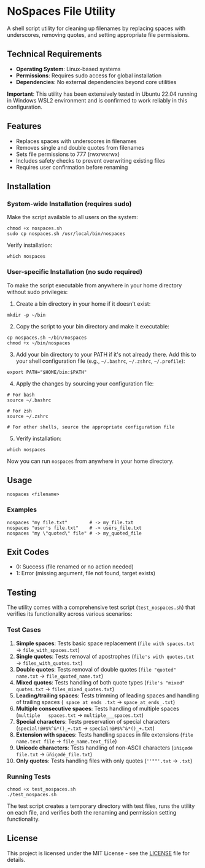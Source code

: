 # NoSpaces File Utility

A shell script utility for cleaning up filenames by replacing spaces with underscores, removing quotes, and setting appropriate file permissions.

## Technical Requirements
- **Operating System**: Linux-based systems
- **Permissions**: Requires sudo access for global installation
- **Dependencies**: No external dependencies beyond core utilities

**Important**: This utility has been extensively tested in Ubuntu 22.04 running in Windows WSL2 environment and is confirmed to work reliably in this configuration.

## Features

- Replaces spaces with underscores in filenames
- Removes single and double quotes from filenames
- Sets file permissions to 777 (rwxrwxrwx)
- Includes safety checks to prevent overwriting existing files
- Requires user confirmation before renaming

## Installation

### System-wide Installation (requires sudo)

Make the script available to all users on the system:

```shell
chmod +x nospaces.sh
sudo cp nospaces.sh /usr/local/bin/nospaces
```

Verify installation:
```shell
which nospaces
```

### User-specific Installation (no sudo required)

To make the script executable from anywhere in your home directory without sudo privileges:

1. Create a bin directory in your home if it doesn't exist:

```shell
mkdir -p ~/bin
```

2. Copy the script to your bin directory and make it executable:

```shell
cp nospaces.sh ~/bin/nospaces
chmod +x ~/bin/nospaces
```

3. Add your bin directory to your PATH if it's not already there. Add this to your shell configuration file (e.g., `~/.bashrc`, `~/.zshrc`, `~/.profile`):

```shell
export PATH="$HOME/bin:$PATH"
```

4. Apply the changes by sourcing your configuration file:

```shell
# For bash
source ~/.bashrc

# For zsh
source ~/.zshrc

# For other shells, source the appropriate configuration file
```

5. Verify installation:

```shell
which nospaces
```

Now you can run `nospaces` from anywhere in your home directory.

## Usage

```shell
nospaces <filename>
```

### Examples

```shell
nospaces "my file.txt"        # -> my_file.txt
nospaces "user's file.txt"    # -> users_file.txt
nospaces "my \"quoted\" file" # -> my_quoted_file
```

## Exit Codes

- 0: Success (file renamed or no action needed)
- 1: Error (missing argument, file not found, target exists)

## Testing

The utility comes with a comprehensive test script (`test_nospaces.sh`) that verifies its functionality across various scenarios:

### Test Cases

1. **Simple spaces**: Tests basic space replacement (`file with spaces.txt` → `file_with_spaces.txt`)
2. **Single quotes**: Tests removal of apostrophes (`file's with quotes.txt` → `files_with_quotes.txt`)
3. **Double quotes**: Tests removal of double quotes (`file "quoted" name.txt` → `file_quoted_name.txt`)
4. **Mixed quotes**: Tests handling of both quote types (`file's "mixed" quotes.txt` → `files_mixed_quotes.txt`)
5. **Leading/trailing spaces**: Tests trimming of leading spaces and handling of trailing spaces (` space at ends .txt` → `space_at_ends_.txt`)
6. **Multiple consecutive spaces**: Tests handling of multiple spaces (`multiple   spaces.txt` → `multiple___spaces.txt`)
7. **Special characters**: Tests preservation of special characters (`special!@#$%^&*()_+.txt` → `special!@#$%^&*()_+.txt`)
8. **Extension with spaces**: Tests handling spaces in file extensions (`file name.text file` → `file_name.text_file`)
9. **Unicode characters**: Tests handling of non-ASCII characters (`üñíçødé file.txt` → `üñíçødé_file.txt`)
10. **Only quotes**: Tests handling files with only quotes (`''""'.txt` → `.txt`)

### Running Tests

```shell
chmod +x test_nospaces.sh
./test_nospaces.sh
```

The test script creates a temporary directory with test files, runs the utility on each file, and verifies both the renaming and permission setting functionality.

## License

This project is licensed under the MIT License - see the [LICENSE](LICENSE) file for details.